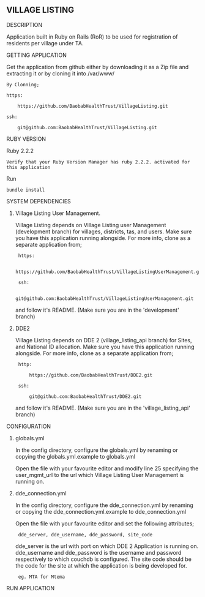 VILLAGE LISTING
---------------

DESCRIPTION

Application built in Ruby on Rails (RoR) to be used for registration of residents per village under TA.

GETTING APPLICATION

Get the application from github either by downloading it as a Zip file and extracting it 
or by cloning it into /var/www/

	By Clonning;

	https:
	
		https://github.com/BaobabHealthTrust/VillageListing.git

	ssh:
	
		git@github.com:BaobabHealthTrust/VillageListing.git

RUBY VERSION

Ruby 2.2.2

	Verify that your Ruby Version Manager has ruby 2.2.2. activated for this application

Run

	bundle install

SYSTEM DEPENDENCIES
	
1. Village Listing User Management. 

	Village Listing depends on Village Listing user Management (development branch) for villages,
	districts, tas, and users. Make sure you have this application running alongside. 
	For more info, clone as a separate application from;

		https:
			
			https://github.com/BaobabHealthTrust/VillageListingUserManagement.git

		ssh:

			git@github.com:BaobabHealthTrust/VillageListingUserManagement.git

	and follow it's README. (Make sure you are in the 'development' branch)

2. DDE2

	Village Listing depends on DDE 2 (village_listing_api branch) for Sites, and National ID allocation.
	Make sure you have this application running alongside.
	For more info, clone as a separate application from;

		http:

			https://github.com/BaobabHealthTrust/DDE2.git

		ssh:
	
			git@github.com:BaobabHealthTrust/DDE2.git

	and follow it's README. (Make sure you are in the 'village_listing_api' branch)

CONFIGURATION

1. globals.yml
	
	In the config directory, configure the globals.yml by renaming or copying the globals.yml.example to globals.yml

	Open the file with your favourite editor and modify line 25 specifying the user_mgmt_url to the url which 
	Village Listing User Management is running on. 

2. dde_connection.yml

	In the config directory, configure the dde_connection.yml by renaming or copying the dde_connection.yml.example to dde_connection.yml 

	Open the file with your favourite editor and set the following attributes;

		dde_server, dde_username, dde_password, site_code

	dde_server is the url with port on which DDE 2 Application is running on. 
	dde_username and dde_password is the username and password respectively to which couchdb is configured.
	The site code should be the code for the site at which the application is being developed for.

		eg. MTA for Mtema

RUN APPLICATION
